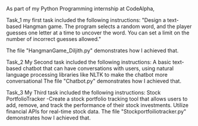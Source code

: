 As part of my Python Programming internship at CodeAlpha,

Task_1
my first task included the following instructions:
"Design a text-based Hangman game. The program selects a random word, and the player guesses one letter at a time to uncover the word. You can set a limit on the number of incorrect guesses allowed."

The file "HangmanGame_Diljith.py" demonstrates how I achieved that.

Task_2
My Second task included the following instructions:
A basic text-based chatbot that can have conversations with users, using natural language processing libraries like NLTK to make the chatbot more conversational
The file "Chatbot.py" demonstrates how I achieved that.

Task_3
My Third task included the following instructions:
Stock PortfolioTracker -Create a stock portfolio tracking tool that allows users to add, remove, and track the performance of their stock investments. Utilize financial APIs for real-time stock data.
The file "Stockportfoiliotracker.py" demonstrates how I achieved that.

